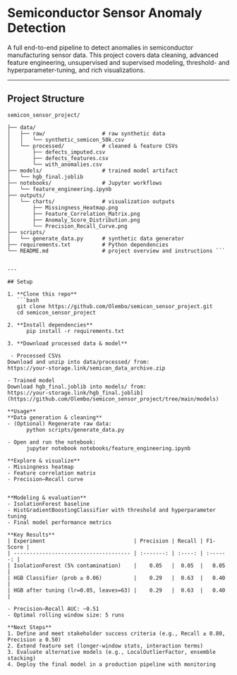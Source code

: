 # Semiconductor Sensor Anomaly Detection

A full end-to-end pipeline to detect anomalies in semiconductor manufacturing sensor data. This project covers data cleaning, advanced feature engineering, unsupervised and supervised modeling, threshold- and hyperparameter-tuning, and rich visualizations.

---
## Project Structure

```plaintext
semicon_sensor_project/

├── data/
│   ├── raw/                  # raw synthetic data
│   │   └── synthetic_semicon_50k.csv
│   └── processed/            # cleaned & feature CSVs
│       ├── defects_imputed.csv
│       ├── defects_features.csv
│       └── with_anomalies.csv
├── models/                   # trained model artifact
│   └── hgb_final.joblib
├── notebooks/                # Jupyter workflows
│   └── feature_engineering.ipynb
├── outputs/
│   └── charts/               # visualization outputs
│       ├── Missingness_Heatmap.png
│       ├── Feature_Correlation_Matrix.png
│       ├── Anomaly_Score_Distribution.png
│       └── Precision_Recall_Curve.png
├── scripts/
│   └── generate_data.py      # synthetic data generator
├── requirements.txt          # Python dependencies
└── README.md                 # project overview and instructions ```


---

## Setup

1. **Clone this repo**  
   ```bash
   git clone https://github.com/Olembo/semicon_sensor_project.git
   cd semicon_sensor_project

2. **Install dependencies**
      pip install -r requirements.txt

3. **Download processed data & model**

 - Processed CSVs
Download and unzip into data/processed/ from:
https://your-storage.link/semicon_data_archive.zip

- Trained model
Download hgb_final.joblib into models/ from:
https://your-storage.link/hgb_final.joblib](https://github.com/Olembo/semicon_sensor_project/tree/main/models)

**Usage**
**Data generation & cleaning**
- (Optional) Regenerate raw data:
      python scripts/generate_data.py

- Open and run the notebook:
      jupyter notebook notebooks/feature_engineering.ipynb

**Explore & visualize**
- Missingness heatmap
- Feature correlation matrix
- Precision–Recall curve


**Modeling & evaluation**
- IsolationForest baseline
- HistGradientBoostingClassifier with threshold and hyperparameter tuning
- Final model performance metrics

**Key Results**
| Experiment                            | Precision | Recall | F1-Score |
| ------------------------------------- | :-------: | :----: | :------: |
| IsolationForest (5% contamination)    |    0.05   |  0.05  |   0.05   |
| HGB Classifier (prob ≥ 0.06)          |    0.29   |  0.63  |   0.40   |
| HGB after tuning (lr=0.05, leaves=63) |    0.29   |  0.63  |   0.40   |

- Precision–Recall AUC: ~0.51
- Optimal rolling window size: 5 runs

**Next Steps**
1. Define and meet stakeholder success criteria (e.g., Recall ≥ 0.80, Precision ≥ 0.50)
2. Extend feature set (longer-window stats, interaction terms)
3. Evaluate alternative models (e.g., LocalOutlierFactor, ensemble stacking)
4. Deploy the final model in a production pipeline with monitoring
